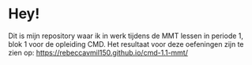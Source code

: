 # Hey! 
Dit is mijn repository waar ik in werk tijdens de MMT lessen in periode 1, blok 1 voor de opleiding CMD. 
Het resultaat voor deze oefeningen zijn te zien op: https://rebeccavmil150.github.io/cmd-1.1-mmt/
